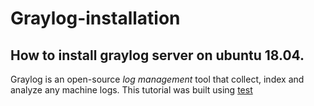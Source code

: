 # Graylog-installation
## How to install graylog server on ubuntu 18.04.
Graylog is an open-source _log management_ tool that collect, index and analyze any machine logs.
This tutorial was built using [test](http://google.com)
